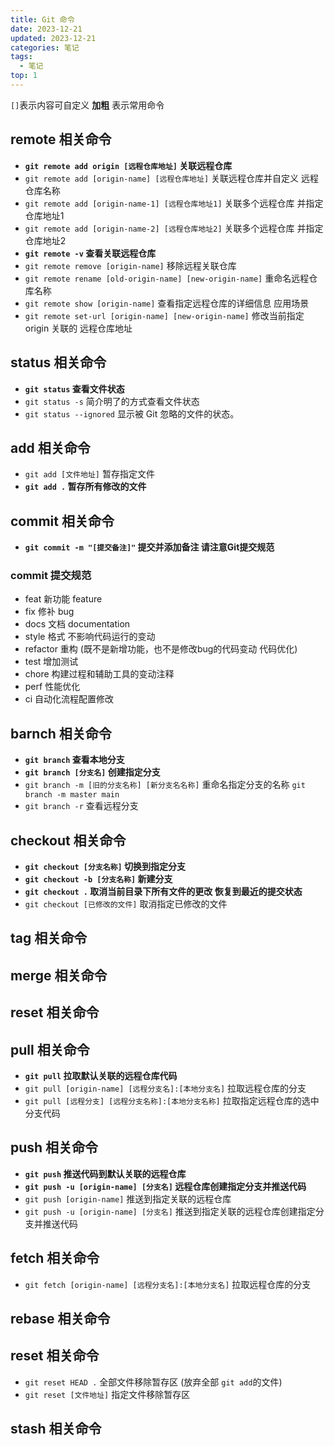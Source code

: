 ```yaml
---
title: Git 命令
date: 2023-12-21
updated: 2023-12-21
categories: 笔记
tags:
  - 笔记
top: 1
---
```


`[]`表示内容可自定义 **加粗** 表示常用命令
## remote 相关命令
- **`git remote add origin [远程仓库地址]` 关联远程仓库**
- `git remote add [origin-name] [远程仓库地址]` 关联远程仓库并自定义 远程仓库名称
- `git remote add [origin-name-1] [远程仓库地址1]` 关联多个远程仓库 并指定仓库地址1
- `git remote add [origin-name-2] [远程仓库地址2]` 关联多个远程仓库 并指定仓库地址2
- **`git remote -v` 查看关联远程仓库**
- `git remote remove [origin-name]` 移除远程关联仓库
- `git remote rename [old-origin-name] [new-origin-name]` 重命名远程仓库名称
- `git remote show [origin-name]` 查看指定远程仓库的详细信息
应用场景
- `git remote set-url [origin-name] [new-origin-name]` 修改当前指定 origin 关联的
远程仓库地址
## status 相关命令
- **`git status` 查看文件状态**
- `git status -s` 简介明了的方式查看文件状态
- `git status --ignored` 显示被 Git 忽略的文件的状态。

<!-- ![](http://116.204.120.144:3000/staticResource/content/cnuY63sI9I54AsU.png)
![](http://116.204.120.144:3000/staticResource/content/YgRH3hrYFqJiFKL.png) -->



## add 相关命令
- `git add [文件地址]` 暂存指定文件
- **`git add .` 暂存所有修改的文件**

## commit 相关命令
- **`git commit -m "[提交备注]"` 提交并添加备注 请注意Git提交规范**

 ### commit 提交规范
 - feat 新功能 feature
 - fix 修补 bug
 - docs 文档 documentation
 - style 格式 不影响代码运行的变动
 - refactor 重构 (既不是新增功能，也不是修改bug的代码变动 代码优化)
 - test 增加测试
 - chore 构建过程和辅助工具的变动注释
 - perf 性能优化
 - ci 自动化流程配置修改


## barnch 相关命令
- **`git branch` 查看本地分支**
- **`git branch [分支名]` 创建指定分支**
- `git branch -m [旧的分支名称] [新分支名名称]` 重命名指定分支的名称 `git branch -m master main`
- `git branch -r` 查看远程分支

## checkout 相关命令
- **`git checkout [分支名称]` 切换到指定分支**
- **`git checkout -b [分支名称]` 新建分支**
- **`git checkout .` 取消当前目录下所有文件的更改 恢复到最近的提交状态**
- `git checkout [已修改的文件]` 取消指定已修改的文件

## tag 相关命令


## merge 相关命令


## reset 相关命令


## pull 相关命令
- **`git pull` 拉取默认关联的远程仓库代码**
- `git pull [origin-name] [远程分支名]:[本地分支名]` 拉取远程仓库的分支
- `git pull [远程分支] [远程分支名称]:[本地分支名称]` 拉取指定远程仓库的选中分支代码

 
## push 相关命令
- **`git push` 推送代码到默认关联的远程仓库**
- **`git push -u [origin-name] [分支名]` 远程仓库创建指定分支并推送代码**
- `git push [origin-name]` 推送到指定关联的远程仓库 
- `git push -u [origin-name] [分支名]` 推送到指定关联的远程仓库创建指定分支并推送代码


## fetch 相关命令
- `git fetch [origin-name] [远程分支名]:[本地分支名]` 拉取远程仓库的分支

## rebase 相关命令


## reset 相关命令
- `git reset HEAD .` 全部文件移除暂存区 (放弃全部 `git add`的文件)
- `git reset [文件地址]` 指定文件移除暂存区

## stash 相关命令
